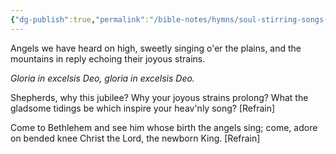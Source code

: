 ```yaml
---
{"dg-publish":true,"permalink":"/bible-notes/hymns/soul-stirring-songs-and-hymns/angels-we-have-heard-on-high/","title":"Angels We Have Heard On High"}
---
```



Angels we have heard on high,
sweetly singing o'er the plains,
and the mountains in reply
echoing their joyous strains.

*Gloria in excelsis Deo,
gloria in excelsis Deo.*

Shepherds, why this jubilee?
Why your joyous strains prolong?
What the gladsome tidings be
which inspire your heav'nly song? [Refrain]

Come to Bethlehem and see
him whose birth the angels sing;
come, adore on bended knee
Christ the Lord, the newborn King. [Refrain]